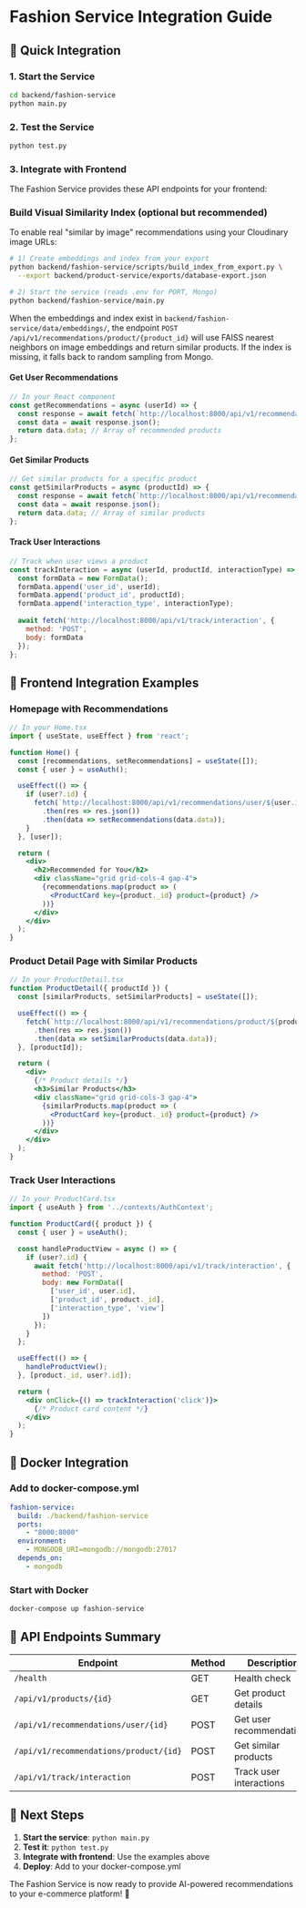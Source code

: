 # Fashion Service Integration Guide

## 🚀 Quick Integration

### 1. Start the Service
```bash
cd backend/fashion-service
python main.py
```

### 2. Test the Service
```bash
python test.py
```

### 3. Integrate with Frontend

The Fashion Service provides these API endpoints for your frontend:

### Build Visual Similarity Index (optional but recommended)

To enable real "similar by image" recommendations using your Cloudinary image URLs:

```bash
# 1) Create embeddings and index from your export
python backend/fashion-service/scripts/build_index_from_export.py \
  --export backend/product-service/exports/database-export.json

# 2) Start the service (reads .env for PORT, Mongo)
python backend/fashion-service/main.py
```

When the embeddings and index exist in `backend/fashion-service/data/embeddings/`,
the endpoint `POST /api/v1/recommendations/product/{product_id}` will use FAISS
nearest neighbors on image embeddings and return similar products. If the index is
missing, it falls back to random sampling from Mongo.

#### **Get User Recommendations**
```javascript
// In your React component
const getRecommendations = async (userId) => {
  const response = await fetch(`http://localhost:8000/api/v1/recommendations/user/${userId}?k=8`);
  const data = await response.json();
  return data.data; // Array of recommended products
};
```

#### **Get Similar Products**
```javascript
// Get similar products for a specific product
const getSimilarProducts = async (productId) => {
  const response = await fetch(`http://localhost:8000/api/v1/recommendations/product/${productId}?k=6`);
  const data = await response.json();
  return data.data; // Array of similar products
};
```

#### **Track User Interactions**
```javascript
// Track when user views a product
const trackInteraction = async (userId, productId, interactionType) => {
  const formData = new FormData();
  formData.append('user_id', userId);
  formData.append('product_id', productId);
  formData.append('interaction_type', interactionType);
  
  await fetch('http://localhost:8000/api/v1/track/interaction', {
    method: 'POST',
    body: formData
  });
};
```

## 🔧 Frontend Integration Examples

### **Homepage with Recommendations**
```jsx
// In your Home.tsx
import { useState, useEffect } from 'react';

function Home() {
  const [recommendations, setRecommendations] = useState([]);
  const { user } = useAuth();

  useEffect(() => {
    if (user?.id) {
      fetch(`http://localhost:8000/api/v1/recommendations/user/${user.id}?k=8`)
        .then(res => res.json())
        .then(data => setRecommendations(data.data));
    }
  }, [user]);

  return (
    <div>
      <h2>Recommended for You</h2>
      <div className="grid grid-cols-4 gap-4">
        {recommendations.map(product => (
          <ProductCard key={product._id} product={product} />
        ))}
      </div>
    </div>
  );
}
```

### **Product Detail Page with Similar Products**
```jsx
// In your ProductDetail.tsx
function ProductDetail({ productId }) {
  const [similarProducts, setSimilarProducts] = useState([]);

  useEffect(() => {
    fetch(`http://localhost:8000/api/v1/recommendations/product/${productId}?k=6`)
      .then(res => res.json())
      .then(data => setSimilarProducts(data.data));
  }, [productId]);

  return (
    <div>
      {/* Product details */}
      <h3>Similar Products</h3>
      <div className="grid grid-cols-3 gap-4">
        {similarProducts.map(product => (
          <ProductCard key={product._id} product={product} />
        ))}
      </div>
    </div>
  );
}
```

### **Track User Interactions**
```jsx
// In your ProductCard.tsx
import { useAuth } from '../contexts/AuthContext';

function ProductCard({ product }) {
  const { user } = useAuth();

  const handleProductView = async () => {
    if (user?.id) {
      await fetch('http://localhost:8000/api/v1/track/interaction', {
        method: 'POST',
        body: new FormData([
          ['user_id', user.id],
          ['product_id', product._id],
          ['interaction_type', 'view']
        ])
      });
    }
  };

  useEffect(() => {
    handleProductView();
  }, [product._id, user?.id]);

  return (
    <div onClick={() => trackInteraction('click')}>
      {/* Product card content */}
    </div>
  );
}
```

## 🐳 Docker Integration

### **Add to docker-compose.yml**
```yaml
fashion-service:
  build: ./backend/fashion-service
  ports:
    - "8000:8000"
  environment:
    - MONGODB_URI=mongodb://mongodb:27017
  depends_on:
    - mongodb
```

### **Start with Docker**
```bash
docker-compose up fashion-service
```

## 🔗 API Endpoints Summary

| Endpoint | Method | Description |
|----------|--------|-------------|
| `/health` | GET | Health check |
| `/api/v1/products/{id}` | GET | Get product details |
| `/api/v1/recommendations/user/{id}` | POST | Get user recommendations |
| `/api/v1/recommendations/product/{id}` | POST | Get similar products |
| `/api/v1/track/interaction` | POST | Track user interactions |

## 🎯 Next Steps

1. **Start the service**: `python main.py`
2. **Test it**: `python test.py`
3. **Integrate with frontend**: Use the examples above
4. **Deploy**: Add to your docker-compose.yml

The Fashion Service is now ready to provide AI-powered recommendations to your e-commerce platform! 🚀

